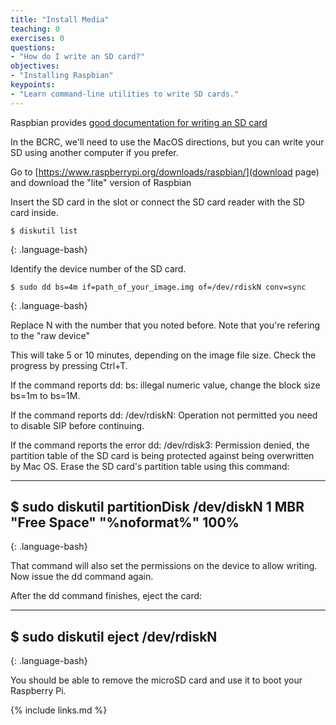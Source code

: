 ```yaml
---
title: "Install Media"
teaching: 0
exercises: 0
questions:
- "How do I write an SD card?"
objectives:
- "Installing Raspbian"
keypoints:
- "Learn command-line utilities to write SD cards."
---
```

Raspbian provides [good documentation for writing an SD card](https://www.raspberrypi.org/documentation/installation/installing-images/README.md)

In the BCRC, we'll need to use the MacOS directions, but you can write your SD using another computer if you prefer.

Go to [https://www.raspberrypi.org/downloads/raspbian/](download page) and download the "lite" version of Raspbian

Insert the SD card in the slot or connect the SD card reader with the SD card inside.
~~~
$ diskutil list
~~~
{: .language-bash}

Identify the device number of the SD card.

~~~
$ sudo dd bs=4m if=path_of_your_image.img of=/dev/rdiskN conv=sync
~~~
{: .language-bash}

Replace N with the number that you noted before. Note that you're refering to the "raw device"

This will take 5 or 10 minutes, depending on the image file size. Check the progress by pressing Ctrl+T.

If the command reports dd: bs: illegal numeric value, change the block size bs=1m to bs=1M.

If the command reports dd: /dev/rdiskN: Operation not permitted you need to disable SIP before continuing.

If the command reports the error dd: /dev/rdisk3: Permission denied, the partition table of the SD card is being protected against being overwritten by Mac OS. Erase the SD card's partition table using this command:

----
$ sudo diskutil partitionDisk /dev/diskN 1 MBR "Free Space" "%noformat%" 100%
----
{: .language-bash}

That command will also set the permissions on the device to allow writing. Now issue the dd command again.

After the dd command finishes, eject the card:

----
$ sudo diskutil eject /dev/rdiskN
----
{: .language-bash}

You should be able to remove the microSD card and use it to boot your Raspberry Pi.

{% include links.md %}
